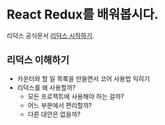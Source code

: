 # React Redux를 배워봅시다.

리덕스 공식문서 [리덕스 시작하기](https://ko.redux.js.org/introduction/getting-started).

## 리덕스 이해하기

- 카운터와 할 일 목록을 만들면서 코어 사용법 익히기
- 리덕스를 왜 사용할까?
  - 모든 프로젝트에 사용해야 하는 걸까?
  - 어느 부분에서 편리할까?
  - 다른 대안은 없을까?
